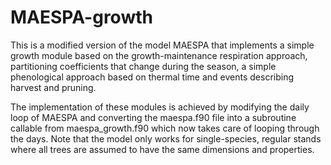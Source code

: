 # MAESPA-growth

This is a modified version of the model MAESPA that implements a simple growth module based on the growth-maintenance respiration approach, partitioning coefficients that change during the season,  a simple phenological approach based on thermal time and events describing harvest and pruning.

The implementation of these modules is achieved by modifying the daily loop of MAESPA and converting the maespa.f90 file into a subroutine callable from maespa_growth.f90 which now takes care of looping through the days. Note that the model only works for single-species, regular stands where all trees are assumed to have the same dimensions and properties.
